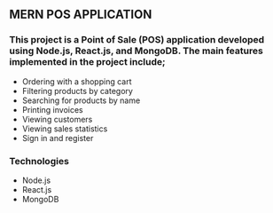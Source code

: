 ##  MERN POS APPLICATION

### This project is a Point of Sale (POS) application developed using Node.js, React.js, and MongoDB. The main features implemented in the project include;
- Ordering with a shopping cart
- Filtering products by category
- Searching for products by name
- Printing invoices
- Viewing customers
- Viewing sales statistics
- Sign in and register



### Technologies
- Node.js
- React.js
- MongoDB


